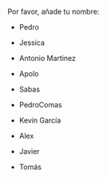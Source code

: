 Por favor, añade tu nombre:
- Pedro

- Jessica
- Antonio Martinez
- Apolo

- Sabas
- PedroComas
- Kevin García
- Alex
- Javier
- Tomás
